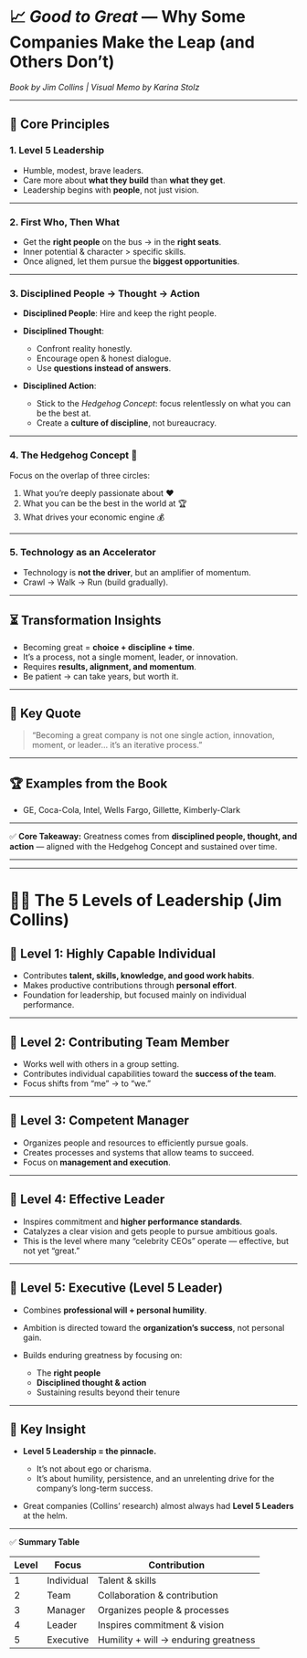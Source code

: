 
# 📈 *Good to Great* — Why Some Companies Make the Leap (and Others Don’t)

*Book by Jim Collins | Visual Memo by Karina Stolz*

---

## 🔑 Core Principles

### 1. Level 5 Leadership

* Humble, modest, brave leaders.
* Care more about **what they build** than **what they get**.
* Leadership begins with **people**, not just vision.

---

### 2. First Who, Then What

* Get the **right people** on the bus → in the **right seats**.
* Inner potential & character > specific skills.
* Once aligned, let them pursue the **biggest opportunities**.

---

### 3. Disciplined People → Thought → Action

* **Disciplined People**: Hire and keep the right people.
* **Disciplined Thought**:

  * Confront reality honestly.
  * Encourage open & honest dialogue.
  * Use **questions instead of answers**.
* **Disciplined Action**:

  * Stick to the *Hedgehog Concept*: focus relentlessly on what you can be the best at.
  * Create a **culture of discipline**, not bureaucracy.

---

### 4. The Hedgehog Concept 🦔

Focus on the overlap of three circles:

1. What you’re deeply passionate about ❤️
2. What you can be the best in the world at 🏆
3. What drives your economic engine 💰

---

### 5. Technology as an Accelerator

* Technology is **not the driver**, but an amplifier of momentum.
* Crawl → Walk → Run (build gradually).

---

## ⏳ Transformation Insights

* Becoming great = **choice + discipline + time**.
* It’s a process, not a single moment, leader, or innovation.
* Requires **results, alignment, and momentum**.
* Be patient → can take years, but worth it.

---

## 🌟 Key Quote

> “Becoming a great company is not one single action, innovation, moment, or leader… it’s an iterative process.”

---

## 🏆 Examples from the Book

* GE, Coca-Cola, Intel, Wells Fargo, Gillette, Kimberly-Clark

---

✅ **Core Takeaway:**
Greatness comes from **disciplined people, thought, and action** — aligned with the Hedgehog Concept and sustained over time.

---
---

# 🧑‍💼 The 5 Levels of Leadership (Jim Collins)

## 🔹 Level 1: Highly Capable Individual

* Contributes **talent, skills, knowledge, and good work habits**.
* Makes productive contributions through **personal effort**.
* Foundation for leadership, but focused mainly on individual performance.

---

## 🔹 Level 2: Contributing Team Member

* Works well with others in a group setting.
* Contributes individual capabilities toward the **success of the team**.
* Focus shifts from “me” → to “we.”

---

## 🔹 Level 3: Competent Manager

* Organizes people and resources to efficiently pursue goals.
* Creates processes and systems that allow teams to succeed.
* Focus on **management and execution**.

---

## 🔹 Level 4: Effective Leader

* Inspires commitment and **higher performance standards**.
* Catalyzes a clear vision and gets people to pursue ambitious goals.
* This is the level where many “celebrity CEOs” operate — effective, but not yet “great.”

---

## 🔹 Level 5: Executive (Level 5 Leader)

* Combines **professional will + personal humility**.
* Ambition is directed toward the **organization’s success**, not personal gain.
* Builds enduring greatness by focusing on:

  * The **right people**
  * **Disciplined thought & action**
  * Sustaining results beyond their tenure

---

## 🌟 Key Insight

* **Level 5 Leadership = the pinnacle.**

  * It’s not about ego or charisma.
  * It’s about humility, persistence, and an unrelenting drive for the company’s long-term success.
* Great companies (Collins’ research) almost always had **Level 5 Leaders** at the helm.

---

✅ **Summary Table**

| Level | Focus      | Contribution                         |
| ----- | ---------- | ------------------------------------ |
| 1     | Individual | Talent & skills                      |
| 2     | Team       | Collaboration & contribution         |
| 3     | Manager    | Organizes people & processes         |
| 4     | Leader     | Inspires commitment & vision         |
| 5     | Executive  | Humility + will → enduring greatness |

